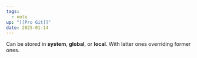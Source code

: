 ```yaml
---
tags:
  - note
up: "[[Pro Git]]"
date: 2025-01-14
---
```

Can be stored in **system**, **global**, or **local**. With latter ones overriding former ones.